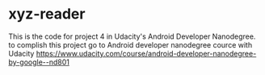 # xyz-reader

This is the code for project 4 in Udacity's Android Developer Nanodegree. to complish this project go to Android developer nanodegree cource with Udacity https://www.udacity.com/course/android-developer-nanodegree-by-google--nd801
